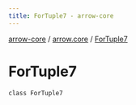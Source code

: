 ```yaml
---
title: ForTuple7 - arrow-core
---
```


[arrow-core](../index.html) / [arrow.core](index.html) / [ForTuple7](./-for-tuple7.html)

# ForTuple7

`class ForTuple7`